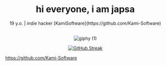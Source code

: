 
<div align="center">
  <h1 align="center">
  hi everyone, i am japsa
</h1> 
19 y.o. | indie hacker [KamiSoftware](https://github.com/Kami-Software)
<br>
<br>

![giphy (1)](https://user-images.githubusercontent.com/62521215/211249297-7dc970fa-65fd-4de4-a165-eb555aa0756f.gif)


[![GitHub Streak](https://streak-stats.demolab.com?user=japsadev&theme=highcontrast)](https://git.io/streak-stats)
</div>

https://github.com/Kami-Software
